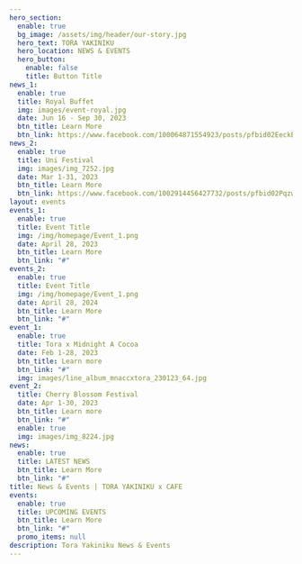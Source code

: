 ```yaml
---
hero_section:
  enable: true
  bg_image: /assets/img/header/our-story.jpg
  hero_text: TORA YAKINIKU
  hero_location: NEWS & EVENTS
  hero_button:
    enable: false
    title: Button Title
news_1:
  enable: true
  title: Royal Buffet
  img: images/event-royal.jpg
  date: Jun 16 - Sep 30, 2023
  btn_title: Learn More
  btn_link: https://www.facebook.com/100064871554923/posts/pfbid02EeckBZgYBKTrBrgYqSMLn1tS9C6fuDk72Mur4rEfofQKiHKbRbVTNDFE3GVEHeCnl/?mibextid=cr9u03
news_2:
  enable: true
  title: Uni Festival
  img: images/img_7252.jpg
  date: Mar 1-31, 2023
  btn_title: Learn More
  btn_link: https://www.facebook.com/1002914456427732/posts/pfbid02PqzwEdSvBA4m31FEQtWy3qDNddp4m3QQASDXkhkN6AF1M6eT1JJLMjcFS5afEDbSl/?mibextid=cr9u03
layout: events
events_1:
  enable: true
  title: Event Title
  img: /img/homepage/Event_1.png
  date: April 28, 2023
  btn_title: Learn More
  btn_link: "#"
events_2:
  enable: true
  title: Event Title
  img: /img/homepage/Event_1.png
  date: April 28, 2024
  btn_title: Learn More
  btn_link: "#"
event_1:
  enable: true
  title: Tora x Midnight A Cocoa
  date: Feb 1-28, 2023
  btn_title: Learn more
  btn_link: "#"
  img: images/line_album_mnaccxtora_230123_64.jpg
event_2:
  title: Cherry Blossom Festival
  date: Apr 1-30, 2023
  btn_title: Learn more
  btn_link: "#"
  enable: true
  img: images/img_8224.jpg
news:
  enable: true
  title: LATEST NEWS
  btn_title: Learn More
  btn_link: "#"
title: News & Events | TORA YAKINIKU x CAFE
events:
  enable: true
  title: UPCOMING EVENTS
  btn_title: Learn More
  btn_link: "#"
  promo_items: null
description: Tora Yakiniku News & Events
---
```

